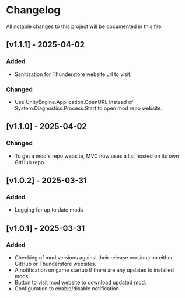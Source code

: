 # Changelog

All notable changes to this project will be documented in this file.

## [v1.1.1] - 2025-04-02

### Added
- Sanitization for Thunderstore website url to visit.

### Changed
- Use UnityEngine.Application.OpenURL instead of System.Diagnostics.Process.Start to open mod repo website.

## [v1.1.0] - 2025-04-02

### Changed
- To get a mod's repo website, MVC now uses a list hosted on its own GitHub repo.

## [v1.0.2] - 2025-03-31

### Added
- Logging for up to date mods

## [v1.0.1] - 2025-03-31

### Added
- Checking of mod versions against their release versions on either GitHub or Thunderstore websites.
- A notification on game startup if there are any updates to installed mods.
- Button to visit mod website to download updated mod.
- Configuration to enable/disable notification.

